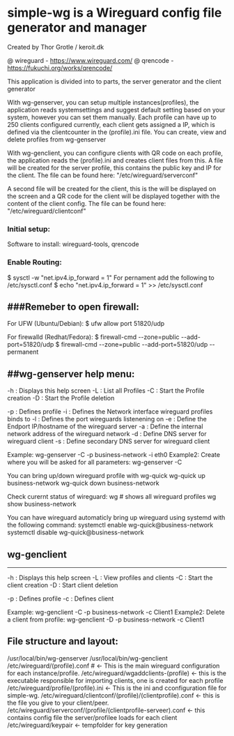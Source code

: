 
# simple-wg is a Wireguard config file generator and manager

Created by Thor Grotle / keroit.dk

@ wireguard - https://www.wireguard.com/
@ qrencode - https://fukuchi.org/works/qrencode/

This application is divided into to parts, the server generator and the client generator

With wg-genserver, you can setup multiple instances(profiles), the application reads systemsettings and suggest default setting based on your system, however you can set them manually.
Each profile can have up to 250 clients configured currently, each client gets assigned a IP, which is defined via the clientcounter in the (profile).ini file.
You can create, view and delete profiles from wg-genserver

With wg-genclient, you can configure clients with QR code on each profile, the application reads the (profile).ini and creates client files from this.
A file will be created for the server profile, this contains the public key and IP for the client. 
The file can be found here: "/etc/wireguard/serverconf"

A second file will be created for the client, this is the will be displayed on the screen and a QR code for the client will be displayed together with the content of the client config.
The file can be found here: "/etc/wireguard/clientconf"

### Initial setup:

Software to install:
  wireguard-tools, qrencode

### Enable Routing:
  $ sysctl -w "net.ipv4.ip_forward = 1"
For pernament add the following to /etc/sysctl.conf
  $ echo "net.ipv4.ip_forward = 1" >> /etc/sysctl.conf

###Remeber to open firewall:
-------------------------------- 
For UFW (Ubuntu/Debian):
  $ ufw allow port 51820/udp

For firewalld (Redhat/Fedora):
  $ firewall-cmd --zone=public --add-port=51820/udp
  $ firewall-cmd --zone=public --add-port=51820/udp --permanent



##wg-genserver help menu:
-------------------------------- 
 -h :  Displays this help screen
 -L :  List all Profiles
 -C :  Start the Profile creation
 -D :  Start the Profile deletion

 -p :  Defines profile
 -i :  Defines the Network interface wireguard profiles binds to
 -l :  Defines the port wireguards listenening on
 -e :  Define the Endport IP/hostname of the wireguard server
 -a :  Define the internal network address of the wireguard network
 -d :  Define DNS server for wireguard client
 -s :  Define secondary DNS server for wireguard client

Example:   wg-genserver -C -p business-network -i eth0
Example2: Create where you will be asked for all parameters:   wg-genserver -C

You can bring up/down wireguard profile with wg-quick
  wg-quick up business-network
  wg-quick down business-network

Check curernt status of wireguard:
 wg # shows all wireguard profiles
 wg show business-network

 
You can have wireguard automaticly bring up wireguard using systemd with the following command:
  systemctl enable wg-quick@business-network
  systemctl disable wg-quick@business-network

## wg-genclient

-------------------------------- 
 -h :  Displays this help screen
 -L :  View profiles and clients
 -C :  Start the client creation
 -D :  Start client deletion

 -p :  Defines profile
 -c :  Defines client

Example: wg-genclient -C -p business-network -c Client1
Example2: Delete a client from profile: wg-genclient -D -p business-network -c Client1


File structure and layout:
----------------------------
/usr/local/bin/wg-genserver
/usr/local/bin/wg-genclient
/etc/wireguard/(profile).conf # <- This is the main wireguard configuration for each instance/profile.
/etc/wireguard/wgaddclients-(profile) <- this is the executable responsible for importing clients, one is created for each profile
/etc/wireguard/profile/(profile).ini <- This is the ini and cconfiguration file for simple-wg.
/etc/wireguard/clientconf/(profile)/(clientprofile).conf <- this is the file you give to your client/peer.
/etc/wireguard/serverconf/(profile/(clientprofile-serveer).conf <- this contains config file the server/profilee loads for each client
/etc/wireguard/keypair <- tempfolder for key generation
